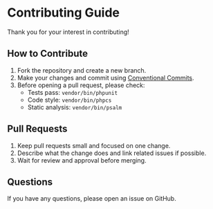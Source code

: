 # Contributing Guide

Thank you for your interest in contributing!

## How to Contribute

1. Fork the repository and create a new branch.
2. Make your changes and commit using [Conventional Commits](https://www.conventionalcommits.org/).
3. Before opening a pull request, please check:
   - Tests pass: `vendor/bin/phpunit`
   - Code style: `vendor/bin/phpcs`
   - Static analysis: `vendor/bin/psalm`

## Pull Requests

1. Keep pull requests small and focused on one change.
2. Describe what the change does and link related issues if possible.
3. Wait for review and approval before merging.

## Questions

If you have any questions, please open an issue on GitHub.
